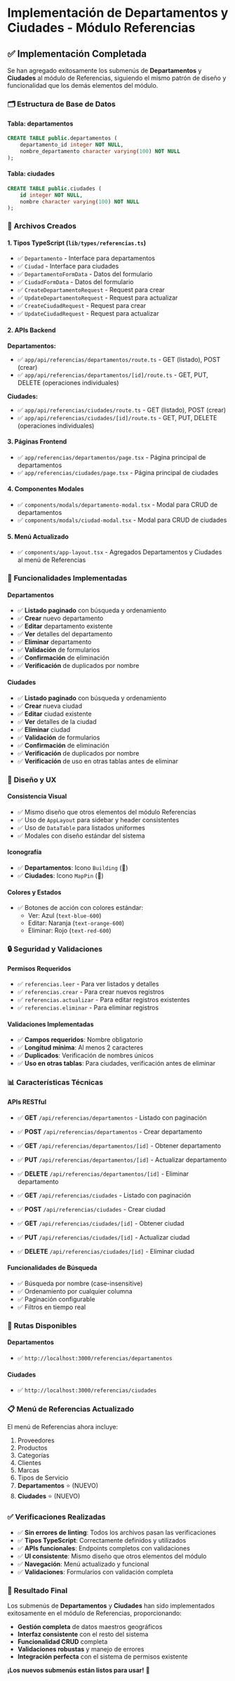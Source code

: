 # Implementación de Departamentos y Ciudades - Módulo Referencias

## ✅ **Implementación Completada**

Se han agregado exitosamente los submenús de **Departamentos** y **Ciudades** al módulo de Referencias, siguiendo el mismo patrón de diseño y funcionalidad que los demás elementos del módulo.

### 🗂️ **Estructura de Base de Datos**

#### **Tabla: departamentos**
```sql
CREATE TABLE public.departamentos (
    departamento_id integer NOT NULL,
    nombre_departamento character varying(100) NOT NULL
);
```

#### **Tabla: ciudades**
```sql
CREATE TABLE public.ciudades (
    id integer NOT NULL,
    nombre character varying(100) NOT NULL
);
```

### 📁 **Archivos Creados**

#### **1. Tipos TypeScript** (`lib/types/referencias.ts`)
- ✅ `Departamento` - Interface para departamentos
- ✅ `Ciudad` - Interface para ciudades
- ✅ `DepartamentoFormData` - Datos del formulario
- ✅ `CiudadFormData` - Datos del formulario
- ✅ `CreateDepartamentoRequest` - Request para crear
- ✅ `UpdateDepartamentoRequest` - Request para actualizar
- ✅ `CreateCiudadRequest` - Request para crear
- ✅ `UpdateCiudadRequest` - Request para actualizar

#### **2. APIs Backend**

**Departamentos:**
- ✅ `app/api/referencias/departamentos/route.ts` - GET (listado), POST (crear)
- ✅ `app/api/referencias/departamentos/[id]/route.ts` - GET, PUT, DELETE (operaciones individuales)

**Ciudades:**
- ✅ `app/api/referencias/ciudades/route.ts` - GET (listado), POST (crear)
- ✅ `app/api/referencias/ciudades/[id]/route.ts` - GET, PUT, DELETE (operaciones individuales)

#### **3. Páginas Frontend**
- ✅ `app/referencias/departamentos/page.tsx` - Página principal de departamentos
- ✅ `app/referencias/ciudades/page.tsx` - Página principal de ciudades

#### **4. Componentes Modales**
- ✅ `components/modals/departamento-modal.tsx` - Modal para CRUD de departamentos
- ✅ `components/modals/ciudad-modal.tsx` - Modal para CRUD de ciudades

#### **5. Menú Actualizado**
- ✅ `components/app-layout.tsx` - Agregados Departamentos y Ciudades al menú de Referencias

### 🔧 **Funcionalidades Implementadas**

#### **Departamentos**
- ✅ **Listado paginado** con búsqueda y ordenamiento
- ✅ **Crear** nuevo departamento
- ✅ **Editar** departamento existente
- ✅ **Ver** detalles del departamento
- ✅ **Eliminar** departamento
- ✅ **Validación** de formularios
- ✅ **Confirmación** de eliminación
- ✅ **Verificación** de duplicados por nombre

#### **Ciudades**
- ✅ **Listado paginado** con búsqueda y ordenamiento
- ✅ **Crear** nueva ciudad
- ✅ **Editar** ciudad existente
- ✅ **Ver** detalles de la ciudad
- ✅ **Eliminar** ciudad
- ✅ **Validación** de formularios
- ✅ **Confirmación** de eliminación
- ✅ **Verificación** de duplicados por nombre
- ✅ **Verificación** de uso en otras tablas antes de eliminar

### 🎨 **Diseño y UX**

#### **Consistencia Visual**
- ✅ Mismo diseño que otros elementos del módulo Referencias
- ✅ Uso de `AppLayout` para sidebar y header consistentes
- ✅ Uso de `DataTable` para listados uniformes
- ✅ Modales con diseño estándar del sistema

#### **Iconografía**
- ✅ **Departamentos**: Icono `Building` (🏢)
- ✅ **Ciudades**: Icono `MapPin` (📍)

#### **Colores y Estados**
- ✅ Botones de acción con colores estándar:
  - Ver: Azul (`text-blue-600`)
  - Editar: Naranja (`text-orange-600`)
  - Eliminar: Rojo (`text-red-600`)

### 🔒 **Seguridad y Validaciones**

#### **Permisos Requeridos**
- ✅ `referencias.leer` - Para ver listados y detalles
- ✅ `referencias.crear` - Para crear nuevos registros
- ✅ `referencias.actualizar` - Para editar registros existentes
- ✅ `referencias.eliminar` - Para eliminar registros

#### **Validaciones Implementadas**
- ✅ **Campos requeridos**: Nombre obligatorio
- ✅ **Longitud mínima**: Al menos 2 caracteres
- ✅ **Duplicados**: Verificación de nombres únicos
- ✅ **Uso en otras tablas**: Para ciudades, verificación antes de eliminar

### 📊 **Características Técnicas**

#### **APIs RESTful**
- ✅ **GET** `/api/referencias/departamentos` - Listado con paginación
- ✅ **POST** `/api/referencias/departamentos` - Crear departamento
- ✅ **GET** `/api/referencias/departamentos/[id]` - Obtener departamento
- ✅ **PUT** `/api/referencias/departamentos/[id]` - Actualizar departamento
- ✅ **DELETE** `/api/referencias/departamentos/[id]` - Eliminar departamento

- ✅ **GET** `/api/referencias/ciudades` - Listado con paginación
- ✅ **POST** `/api/referencias/ciudades` - Crear ciudad
- ✅ **GET** `/api/referencias/ciudades/[id]` - Obtener ciudad
- ✅ **PUT** `/api/referencias/ciudades/[id]` - Actualizar ciudad
- ✅ **DELETE** `/api/referencias/ciudades/[id]` - Eliminar ciudad

#### **Funcionalidades de Búsqueda**
- ✅ Búsqueda por nombre (case-insensitive)
- ✅ Ordenamiento por cualquier columna
- ✅ Paginación configurable
- ✅ Filtros en tiempo real

### 🚀 **Rutas Disponibles**

#### **Departamentos**
- ✅ `http://localhost:3000/referencias/departamentos`

#### **Ciudades**
- ✅ `http://localhost:3000/referencias/ciudades`

### 📋 **Menú de Referencias Actualizado**

El menú de Referencias ahora incluye:
1. Proveedores
2. Productos
3. Categorías
4. Clientes
5. Marcas
6. Tipos de Servicio
7. **Departamentos** ⭐ (NUEVO)
8. **Ciudades** ⭐ (NUEVO)

### ✅ **Verificaciones Realizadas**

- ✅ **Sin errores de linting**: Todos los archivos pasan las verificaciones
- ✅ **Tipos TypeScript**: Correctamente definidos y utilizados
- ✅ **APIs funcionales**: Endpoints completos con validaciones
- ✅ **UI consistente**: Mismo diseño que otros elementos del módulo
- ✅ **Navegación**: Menú actualizado y funcional
- ✅ **Validaciones**: Formularios con validación completa

### 🎯 **Resultado Final**

Los submenús de **Departamentos** y **Ciudades** han sido implementados exitosamente en el módulo de Referencias, proporcionando:

- **Gestión completa** de datos maestros geográficos
- **Interfaz consistente** con el resto del sistema
- **Funcionalidad CRUD** completa
- **Validaciones robustas** y manejo de errores
- **Integración perfecta** con el sistema de permisos existente

**¡Los nuevos submenús están listos para usar!** 🎉

